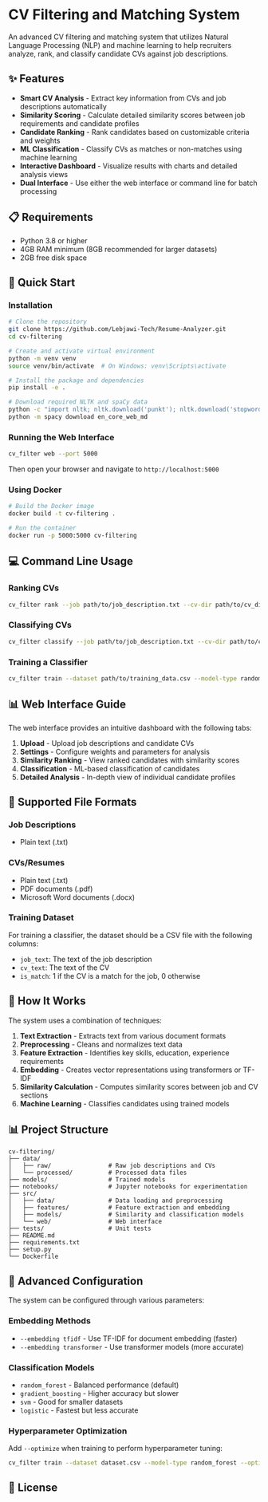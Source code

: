 # CV Filtering and Matching System

An advanced CV filtering and matching system that utilizes Natural Language Processing (NLP) and machine learning to help recruiters analyze, rank, and classify candidate CVs against job descriptions.

## ✨ Features

- **Smart CV Analysis** - Extract key information from CVs and job descriptions automatically
- **Similarity Scoring** - Calculate detailed similarity scores between job requirements and candidate profiles
- **Candidate Ranking** - Rank candidates based on customizable criteria and weights
- **ML Classification** - Classify CVs as matches or non-matches using machine learning
- **Interactive Dashboard** - Visualize results with charts and detailed analysis views
- **Dual Interface** - Use either the web interface or command line for batch processing

## 📋 Requirements

- Python 3.8 or higher
- 4GB RAM minimum (8GB recommended for larger datasets)
- 2GB free disk space

## 🚀 Quick Start

### Installation

```bash
# Clone the repository
git clone https://github.com/Lebjawi-Tech/Resume-Analyzer.git
cd cv-filtering

# Create and activate virtual environment
python -m venv venv
source venv/bin/activate  # On Windows: venv\Scripts\activate

# Install the package and dependencies
pip install -e .

# Download required NLTK and spaCy data
python -c "import nltk; nltk.download('punkt'); nltk.download('stopwords'); nltk.download('wordnet')"
python -m spacy download en_core_web_md
```

### Running the Web Interface

```bash
cv_filter web --port 5000
```

Then open your browser and navigate to `http://localhost:5000`

### Using Docker

```bash
# Build the Docker image
docker build -t cv-filtering .

# Run the container
docker run -p 5000:5000 cv-filtering
```

## 💻 Command Line Usage

### Ranking CVs

```bash
cv_filter rank --job path/to/job_description.txt --cv-dir path/to/cv_directory --output rankings.csv
```

### Classifying CVs

```bash
cv_filter classify --job path/to/job_description.txt --cv-dir path/to/cv_directory --model path/to/model.joblib --output classifications.csv
```

### Training a Classifier

```bash
cv_filter train --dataset path/to/training_data.csv --model-type random_forest --output models/my_classifier.joblib
```

## 📊 Web Interface Guide

The web interface provides an intuitive dashboard with the following tabs:

1. **Upload** - Upload job descriptions and candidate CVs
2. **Settings** - Configure weights and parameters for analysis
3. **Similarity Ranking** - View ranked candidates with similarity scores 
4. **Classification** - ML-based classification of candidates
5. **Detailed Analysis** - In-depth view of individual candidate profiles


## 📁 Supported File Formats

### Job Descriptions
- Plain text (.txt)

### CVs/Resumes
- Plain text (.txt)
- PDF documents (.pdf)
- Microsoft Word documents (.docx)

### Training Dataset
For training a classifier, the dataset should be a CSV file with the following columns:
- `job_text`: The text of the job description
- `cv_text`: The text of the CV
- `is_match`: 1 if the CV is a match for the job, 0 otherwise

## 🧠 How It Works

The system uses a combination of techniques:

1. **Text Extraction** - Extracts text from various document formats
2. **Preprocessing** - Cleans and normalizes text data
3. **Feature Extraction** - Identifies key skills, education, experience requirements
4. **Embedding** - Creates vector representations using transformers or TF-IDF
5. **Similarity Calculation** - Computes similarity scores between job and CV sections
6. **Machine Learning** - Classifies candidates using trained models

## 📊 Project Structure

```
cv-filtering/
├── data/
│   ├── raw/                # Raw job descriptions and CVs
│   └── processed/          # Processed data files
├── models/                 # Trained models
├── notebooks/              # Jupyter notebooks for experimentation
├── src/
│   ├── data/               # Data loading and preprocessing
│   ├── features/           # Feature extraction and embedding
│   ├── models/             # Similarity and classification models
│   └── web/                # Web interface
├── tests/                  # Unit tests
├── README.md
├── requirements.txt
├── setup.py
└── Dockerfile
```

## 🔧 Advanced Configuration

The system can be configured through various parameters:

### Embedding Methods
- `--embedding tfidf` - Use TF-IDF for document embedding (faster)
- `--embedding transformer` - Use transformer models (more accurate)

### Classification Models
- `random_forest` - Balanced performance (default)
- `gradient_boosting` - Higher accuracy but slower
- `svm` - Good for smaller datasets
- `logistic` - Fastest but less accurate

### Hyperparameter Optimization
Add `--optimize` when training to perform hyperparameter tuning:

```bash
cv_filter train --dataset dataset.csv --model-type random_forest --optimize
```

## 📝 License


